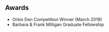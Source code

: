 ## Awards

* Orbis Den Competition Winner (March 2019)
* Barbara & Frank Milligan Graduate Fellowship
